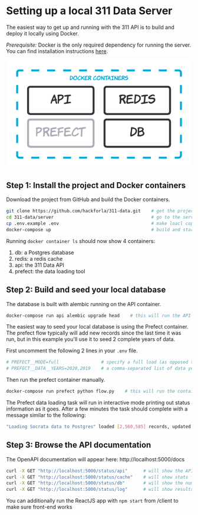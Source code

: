 
# Setting up a local 311 Data Server

The easiest way to get up and running with the 311 API is to build and deploy it locally using Docker.

*Prerequisite:* Docker is the only required dependency for running the server. You can find installation instructions [here](https://docs.docker.com/compose/install/).

![Releases](https://github.com/hackforla/311-data/raw/dev/docs/images/docker.png)

## Step 1: Install the project and Docker containers

Download the project from GitHub and build the Docker containers.

```bash
git clone https://github.com/hackforla/311-data.git    # get the project
cd 311-data/server                                     # go to the server directory
cp .env.example .env                                   # make loacl copy of the ENV file
docker-compose up                                      # build and start the containers
```

Running ```docker container ls``` should now show 4 containers:

1. db: a Postgres database
2. redis: a redis cache
3. api: the 311 Data API
4. prefect: the data loading tool

## Step 2: Build and seed your local database

The database is built with alembic running on the API container.

```bash
docker-compose run api alembic upgrade head    # this will run the API container and build the database
```

The easiest way to seed your local database is using the Prefect container. The prefect flow typically will add new records since the last time it was run, but in this example you'll use it to seed 2 complete years of data.

First uncomment the following 2 lines in your ```.env``` file.

```bash
# PREFECT__MODE=full                # specify a full load (as opposed to an update load)
# PREFECT__DATA__YEARS=2020,2019    # a comma-separated list of data years to load
```

Then run the prefect container manually.

```bash
docker-compose run prefect python flow.py    # this will run the container using the .env file settings
```

The Prefect data loading task will run in interactive mode printing out status information as it goes. After a few minutes the task should complete with a message similar to the following:

```bash
"Loading Socrata data to Postgres" loaded [2,560,585] records, updated [0] records, and finished with message "All reference tasks succeeded."
```

## Step 3: Browse the API documentation

The OpenAPI documentation will appear here: http://localhost:5000/docs

```bash
curl -X GET "http://localhost:5000/status/api"      # will show the API version
curl -X GET "http://localhost:5000/status/cache"    # will show stats for the redis cache
curl -X GET "http://localhost:5000/status/db"       # will show the number of records loaded to key tables
curl -X GET "http://localhost:5000/status/log"      # will show results from the prefect data loading task
```

You can additionally run the ReactJS app with ```npm start``` from /client to make sure front-end works